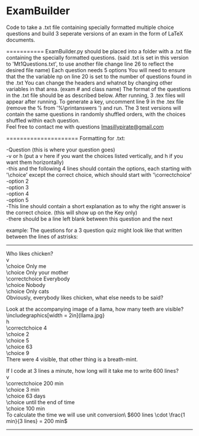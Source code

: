 ExamBuilder
===========

Code to take a .txt file containing specially formatted multiple choice questions and build 3 seperate versions of an exam in the form of LaTeX documents.

===========
ExamBuilder.py should be placed into a folder with a .txt file containing the specially formatted questions. (said .txt is set in this version to 'Mt1Questions.txt', to use another file change line 26 to reflect the desired file name)
Each question needs 5 options
You will need to ensure that the the variable np on line 20 is set to the number of questions found in the .txt
You can change the headers and whatnot by changing other variables in that area. (exam # and class name)
The format of the questions in the .txt file should be as described below.
After running, 3 .tex files will appear after running.
To generate a key, uncomment line 9 in the .tex file (remove the % from '%\printanswers ') and run. 
The 3 test versions will contain the same questions in randomly shuffled orders, with the choices shuffled within each question.
<br>
Feel free to contact me with questions Imasillypirate@gmail.com

=====================
Formatting for .txt:<br>

-Question (this is where your question goes)<br>
-v or h (put a v here if you want the choices listed vertically, and h if you want them horizontally)<br>
-this and the following 4 lines should contain the options, each starting with '\choice' except the correct choice, which should start with '\correctchoice' <br>
-option 2 <br>
-option 3 <br>
-option 4 <br>
-option 5 <br>
-This line should contain a short explanation as to why the right answer is the correct choice. (this will show up on the Key only) <br>
-there should be a line left blank between this question and the next <br>

example: The questions for a 3 question quiz might look like that written between the lines of astrisks:<br>
**********************************************
Who likes chicken? <br>
v <br>
\choice Only me <br>
\choice Only your mother <br>
\correctchoice Everybody <br>
\choice Nobody <br>
\choice Only cats <br>
Obviously, everybody likes chicken, what else needs to be said? <br>

Look at the accompanying image of a llama, how many teeth are visible?  \includegraphics[width = 2in]{llama.jpg} <br>
h <br>
\correctchoice 4 <br>
\choice 2 <br>
\choice 5 <br>
\choice 63 <br>
\choice 9 <br>
There were 4 visible, that other thing is a breath-mint. <br> 

If I code at 3 lines a minute, how long will it take me to write 600 lines? <br>
v <br>
\correctchoice 200 min <br>
\choice 3 min <br>
\choice 63 days <br>
\choice until the end of time <br>
\choice 100 min <br>
To calculate the time we will use unit conversion\\ $600 lines \cdot \frac{1 min}{3 lines} = 200 min$ <br>

**********************************************


















